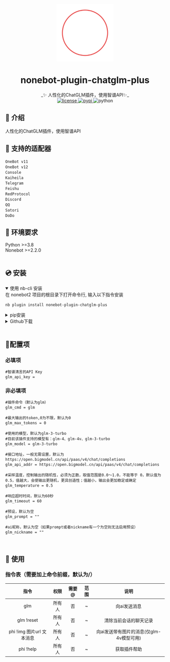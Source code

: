 <div align="center">
  <a href="https://nonebot.dev/store/plugins/"><img src="image/logo.png" width="180" height="180" alt="NoneBotPluginLogo"></a>
  <br>
<div align="center">

# nonebot-plugin-chatglm-plus
</div>
_✨ 人性化的ChatGLM插件，使用智谱API✨_<br>


<a href="./LICENSE">
    <img src="https://img.shields.io/github/license/XTxiaoting14332/nonebot-plugin-chatglm-plus.svg" alt="license">
</a>
<a href="https://pypi.python.org/pypi/nonebot-plugin-chatglm-plus">
    <img src="https://img.shields.io/pypi/v/nonebot-plugin-chatglm-plus.svg" alt="pypi">
</a>
<img src="https://img.shields.io/badge/python-3.8+-blue.svg" alt="python">

</div>



## 📖 介绍

人性化的ChatGLM插件，使用智谱API<br>


## 💪 支持的适配器
``OneBot v11``<br>
``OneBot v12``<br>
``Console``<br>
``Kaiheila``<br>
``Telegram``<br>
``Feishu``<br>
``RedProtocol``<br>
``Discord``<br>
``QQ``<br>
``Satori``<br>
``DoDo``<br>

## 🥵 环境要求
Python >=3.8<br>
Nonebot >=2.2.0<br>
<br>
## 💿 安装

<details open>
<summary>使用 nb-cli 安装</summary>
在 nonebot2 项目的根目录下打开命令行, 输入以下指令安装

    nb plugin install nonebot-plugin-chatglm-plus

</details>

<details>
<summary>pip安装</summary>

    pip install nonebot-plugin-chatglm-plus

打开 nonebot2 项目根目录下的 `pyproject.toml` 文件, 在 `[tool.nonebot]` 部分追加写入

    plugins = ["nonebot_plugin_chatglm_plus"]
</details>
<details>
<summary>Github下载</summary>
手动克隆本仓库或直接下载压缩包，将里面的nonebot_plugin_chatglm-plus文件夹复制到src/plugins中,并安装以下依赖

    httpx  PyJWT nonebot-plugin-session

</details>


</details><br>


## 🔧配置项
### 必填项

```
#智谱清言的API Key
glm_api_key = 
```

### 非必填项

```
#插件命令（默认为glm）
glm_cmd = glm

#最大输出的token,0为不限，默认为0
glm_max_tokens = 0

#使用的模型，默认为glm-3-turbo
#目前该插件支持的模型有：glm-4、glm-4v、glm-3-turbo
glm_model = glm-3-turbo

#接口地址，一般无需设置，默认为https://open.bigmodel.cn/api/paas/v4/chat/completions
glm_api_addr = https://open.bigmodel.cn/api/paas/v4/chat/completions

#采样温度，控制输出的随机性，必须为正数，取值范围是0.0～1.0，不能等于 0，默认值为 0.5，值越大，会使输出更随机，更具创造性；值越小，输出会更加稳定或确定
glm_temperature = 0.5

#响应超时时间，默认为60秒
glm_timeout = 60

#预设，默认为空
glm_prompt = ""

#ai昵称，默认为空（如果prompt或者nickname有一个为空则无法启用预设）
glm_nickname = ""
```


<br>

## 🎉 使用
### 指令表（需要加上命令前缀，默认为/）
| 指令 | 权限 | 需要@ | 范围 | 说明 |
|:-----:|:----:|:----:|:----:|:----:|
| glm | 所有人 | 否 | ~ | 向ai发送消息 |
| glm !reset| 所有人 | 否 | ~ | 清除当前会话的聊天记录 |
| phi !img 图片url 文本消息 | 所有人 | 否 | ~ | 向ai发送带有图片的消息(仅glm-4v模型可用) |
| phi !help| 所有人 | 否 | ~ | 获取插件帮助 |
